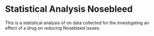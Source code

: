 # Statistical Analysis Nosebleed
This is a statistical analysis of on data collected for the investigating an effect of a drug on reducing Nosebleed issues. 
